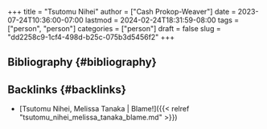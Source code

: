 +++
title = "Tsutomu Nihei"
author = ["Cash Prokop-Weaver"]
date = 2023-07-24T10:36:00-07:00
lastmod = 2024-02-24T18:31:59-08:00
tags = ["person", "person"]
categories = ["person"]
draft = false
slug = "dd2258c9-1cf4-498d-b25c-075b3d5456f2"
+++

## Bibliography {#bibliography}

<style>.csl-entry{text-indent: -1.5em; margin-left: 1.5em;}</style><div class="csl-bib-body">
</div>


## Backlinks {#backlinks}

-   [Tsutomu Nihei, Melissa Tanaka | Blame!]({{< relref "tsutomu_nihei_melissa_tanaka_blame.md" >}})
